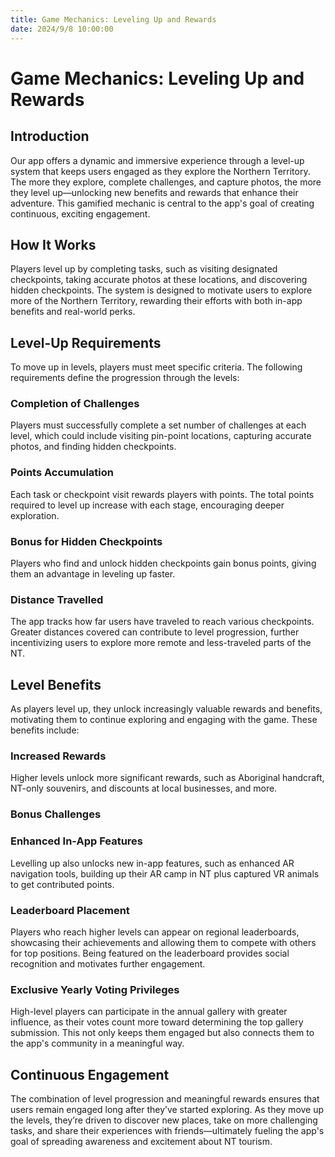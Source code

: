 ```yaml
---
title: Game Mechanics: Leveling Up and Rewards
date: 2024/9/8 10:00:00
---
```

# Game Mechanics: Leveling Up and Rewards

## Introduction

Our app offers a dynamic and immersive experience through a level-up system that keeps users engaged as they explore the Northern Territory. The more they explore, complete challenges, and capture photos, the more they level up—unlocking new benefits and rewards that enhance their adventure. This gamified mechanic is central to the app's goal of creating continuous, exciting engagement.

## How It Works

Players level up by completing tasks, such as visiting designated checkpoints, taking accurate photos at these locations, and discovering hidden checkpoints. The system is designed to motivate users to explore more of the Northern Territory, rewarding their efforts with both in-app benefits and real-world perks.

## Level-Up Requirements

To move up in levels, players must meet specific criteria. The following requirements define the progression through the levels:

### Completion of Challenges

Players must successfully complete a set number of challenges at each level, which could include visiting pin-point locations, capturing accurate photos, and finding hidden checkpoints.

### Points Accumulation

Each task or checkpoint visit rewards players with points. The total points required to level up increase with each stage, encouraging deeper exploration.

### Bonus for Hidden Checkpoints

Players who find and unlock hidden checkpoints gain bonus points, giving them an advantage in leveling up faster.

### Distance Travelled

The app tracks how far users have traveled to reach various checkpoints. Greater distances covered can contribute to level progression, further incentivizing users to explore more remote and less-traveled parts of the NT.

## Level Benefits

As players level up, they unlock increasingly valuable rewards and benefits, motivating them to continue exploring and engaging with the game. These benefits include:

### Increased Rewards

Higher levels unlock more significant rewards, such as Aboriginal handcraft, NT-only souvenirs, and discounts at local businesses, and more.

### Bonus Challenges

### Enhanced In-App Features

Levelling up also unlocks new in-app features, such as enhanced AR navigation tools, building up their AR camp in NT plus captured VR animals to get contributed points.

### Leaderboard Placement

Players who reach higher levels can appear on regional leaderboards, showcasing their achievements and allowing them to compete with others for top positions. Being featured on the leaderboard provides social recognition and motivates further engagement.

### Exclusive Yearly Voting Privileges

High-level players can participate in the annual gallery with greater influence, as their votes count more toward determining the top gallery submission. This not only keeps them engaged but also connects them to the app's community in a meaningful way.

## Continuous Engagement

The combination of level progression and meaningful rewards ensures that users remain engaged long after they’ve started exploring. As they move up the levels, they’re driven to discover new places, take on more challenging tasks, and share their experiences with friends—ultimately fueling the app's goal of spreading awareness and excitement about NT tourism.
